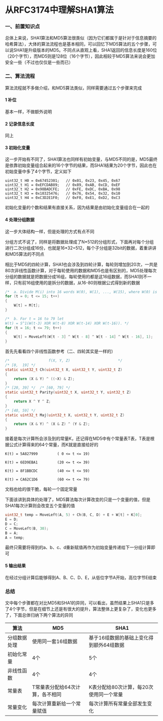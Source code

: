 # 从RFC3174中理解SHA1算法


### 一、前置知识点
总体上来说，SHA1算法和MD5算法很类似（因为它们都属于是针对于信息摘要的哈希算法），大体的算法流程也是基本相同，可以回忆下MD5算法的五个步骤，可以说SHA1是升级版本的MD5。不同点从直观上看，SHA1返回的信息长度是160位（20个字节），而MD5则是128位（16个字节），因此相较于MD5算法来说会更加安全一些（不过也仅仅是一些而已）
### 二、算法流程
算法流程就不多做介绍，和MD5算法类似，同样需要通过五个步骤来完成
#### 1 补位
基本一样，不做额外说明
#### 2 记录信息长度
同上
#### 3 初始化变量
这一步开始有不同了，SHA1算法也同样有初始变量，与MD5不同的是，MD5最终是依靠初始变量组合起来的16个字节的结果，而SHA1结果为20个字节，因此也在初始变量中多了4个字节，定义如下
```
uint32_t H0 = 0x67452301;   // 0x01, 0x23, 0x45, 0x67
uint32_t H1 = 0xEFCDAB89;   // 0x89, 0xAB, 0xCD, 0xEF
uint32_t H2 = 0x98BADCFE;   // 0xFE, 0xDC, 0xBA, 0x98
uint32_t H3 = 0x10325476;   // 0x76, 0x54, 0x32, 0x10
uint32_t H4 = 0xC3D2E1F0;   // 0xF0, 0xE1, 0xD2, 0xC3
```
初始化变量的个数和结果有直接关系，因为结果是由初始化变量组合在一起的
#### 4 处理分组数据
这一步大体结构一样，但是处理的方式有点不同

分组方式不说了，同样是将数据处理成了N*512的分组形式，下面再对每个分组进行二次分组成16份，也就是16\*32=512，每个子分组是32bit的数据，着重讲讲和MD5算法的不同点

相比于MD5的四轮计算，SHA1也会涉及到四轮计算，每轮则增加到20次，一共是80次非线性函数计算，对于每轮使用的数据和MD5也是有区别的，MD5处理每次分组的数据就是把数据分成16组，每轮使用的都是这16组数据，而SHA1则不一样，只有前16组使用的是拆分的数据，从16-80则根据公式得到新的数据
```c
/*  a. Divide M(i) into 16 words W(0), W(1), ..., W(15), where W(0) is the left - most word. */
for (t = 0; t <= 15; t++)
{
    W[t] = M[t];
}

/*  b. For t = 16 to 79 let
W(t) = S^1(W(t-3) XOR W(t-8) XOR W(t-14) XOR W(t-16)). */
for (t = 16; t <= 79; t++)
{
    W[t] = MoveLeft(W[t - 3] ^ W[t - 8] ^ W[t - 14] ^ W[t - 16], 1);
}
```

首先先看看四个非线性函数参考（二、四轮其实是一样的）
```c
/*                  f(X, Y, Z)                      */
/* [0,  19] */
static uint32_t Ch(uint32_t X, uint32_t Y, uint32_t Z)
{
    return (X & Y) ^ ((~X) & Z);
}
/* [20, 39] */  /* [60, 79] */
static uint32_t Parity(uint32_t X, uint32_t Y, uint32_t Z)
{
    return X ^ Y ^ Z;
}
/* [40, 59] */
static uint32_t Maj(uint32_t X, uint32_t Y, uint32_t Z)
{
    return (X & Y) ^ (X & Z) ^ (Y & Z);
}
```
接着是每次计算所会涉及到的常量K，还记得在MD5中有个常量表T表，T表是根据公式计算得来的64个常量，而K就是直接给好的
```
K(t) = 5A827999         ( 0 <= t <= 19)

K(t) = 6ED9EBA1         (20 <= t <= 39)

K(t) = 8F1BBCDC         (40 <= t <= 59)

K(t) = CA62C1D6         (60 <= t <= 79)
```
文档也给的很干脆，每轮一个固定常量

下面该讲到具体的处理了，MD5算法每次计算改变的只是一个变量的值，但是SHA1每次计算则会改变五个变量的值
```c
uint32_t temp = MoveLeft(A, 5) + Ch(B, C, D) + E + W[t] + K[0];
E = D;
D = C;
C = MoveLeft(B, 30);
B = A;
A = temp;
```
最终只需要将得到的a、b、c、d重新赋值再作为初始变量传递给下一分组计算即可
#### 5 输出结果
在经过分组计算后能够得到A、B、C、D、E，从低位字节A开始，高位字节E结束

### 总结
文中每个步骤都在对比MD5和SHA1的异同，可以看出，虽然结果上SHA1只是多了4个字节，但是在细节上还是有很大的提升，算法整体上更复杂了，变化也更多了，下面总体归纳下两个算法的异同

|  算法 |  MD5   | SHA1  |
|  ----  | ----  |----  |
| 分组数据处理  | 使用同一套16组数据 | 基于16组数据的基础上变化得到额外64组数据 |
|  初始化常量 | 4个 | 5个 |
|非线性函数 | 4个 | 4个 |
| 常量表 | T常量表分配给64次计算，各不相同 | K表分配给80次计算，每20次使用同一个常量 |
|常量变化 | 每次计算重新给一个常量赋值 |每次计算所有常量全部发生变化|


